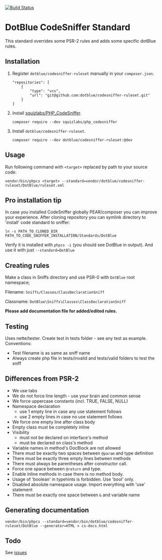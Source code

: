 [![Build Status](https://travis-ci.org/dotblue/codesniffer-ruleset.svg?branch=master)](https://travis-ci.org/dotblue/codesniffer-ruleset)

DotBlue CodeSniffer Standard
============================

This standard overrides some PSR-2 rules and adds some specific dotBlue rules.

Installation
------------

1. Register `dotblue/codesniffer-ruleset` manually in your `composer.json`.
	```
	"repositories": [
		{
			"type": "vcs",
			"url": "git@github.com:dotblue/codesniffer-ruleset.git"
		}
	]
	```

2. Install [squizlabs/PHP_CodeSniffer](https://github.com/squizlabs/PHP_CodeSniffer).
	```
	composer require --dev squizlabs/php_codesniffer
	```

3. Install `dotblue/codesniffer-ruleset`.
	```
	composer require --dev dotblue/codesniffer-ruleset:@dev
	```

Usage
-----

Run following command with `<target>` replaced by path to your source code:

```
vendor/bin/phpcs <target> --standard=vendor/dotblue/codesniffer-ruleset/DotBlue/ruleset.xml
```

Pro installation tip
-------------------
In case you installed CodeSniffer globally PEAR/composer you can improve your experience.
After cloning repository you can symlink directory to 'install' code standard to sniffer:

`ln -s PATH_TO_CLONED_DIR PATH_TO_CODE_SNIFFER_INSTALLATION/Standards/DotBlue`
 
Verify it is installed with `phpcs -i` (you should see DotBlue in output). And use it with just `--standard=DotBlue`

Creating rules
--------------

Make a class in Sniffs directory and use PSR-0 with `DotBlue` root namespace;

Filename: `Sniffs/Classes/ClassDeclarationSniff`

Classname: `DotBlue\Sniffs\Classes\ClassDeclarationSniff`

**Please add documentation file for added/edited rules.**

Testing
-------

Uses nette/tester. Create test in tests folder - see any test as example.
Conventions:

- Test filename is as same as sniff name
- Always create php file in tests/invalid and tests/valid folders to test the sniff

Differences from PSR-2
----------------------

- We use tabs
- We do not force line length - use your brain and common sense
- We force uppercase constants (incl. TRUE, FALSE, NULL)
- Namespace declaration
	- use 1 empty line in case any use statement follows
	- use 2 empty lines in case no use statement follows
- We force one empty line after class body
- Empty class must be completely inline
- Visibility
	- must not be declared on interface's method
	- must be declared on class's method
- Variable names in method's DocBlock are not allowed
- There must be exactly two spaces between `@param` and type definition
- There must be exactly three empty lines between methods
- There must always be parentheses after constructor call.
- Force one space between `@return` and type.
- Enable inline methods in case there is no method body.
- Usage of 'boolean' in typehints is forbidden. Use 'bool' only.
- Disabled absolute namespace usage. Import everything with 'use' statement
- There must be exactly one space between `&` and variable name

Generating documentation
------------------------

```
vendor/bin/phpcs --standard=vendor/bin/dotblue/codesniffer-ruleset/DotBlue --generator=HTML > cs-docs.html
```

Todo
----

See [issues](https://github.com/dotblue/CodeSnifferStandard/issues)
